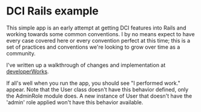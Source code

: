 # DCI Rails example
This simple app is an early attempt at getting DCI features into Rails and working towards some common conventions. I by no means expect to have every case covered here or every convention perfect at this time; this is a set of practices and conventions we're looking to grow over time as a community.

I've written up a walkthrough of changes and implementation at [developerWorks](https://www.ibm.com/developerworks/mydeveloperworks/blogs/anachronistic/entry/a_convention_based_approach_to_dci_in_rails?lang=en).

If all's well when you run the app, you should see "I performed work." appear. Note that the User class doesn't have this behavior defined, only the AdminRole module does. A new instance of User that doesn't have the 'admin' role applied won't have this behavior available.